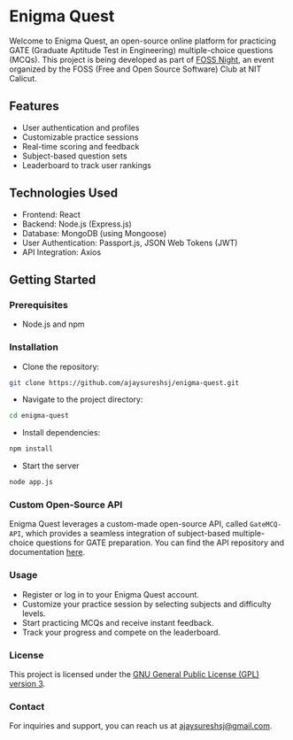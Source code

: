 # Enigma Quest

Welcome to Enigma Quest, an open-source online platform for practicing GATE (Graduate Aptitude Test in Engineering) multiple-choice questions (MCQs). This project is being developed as part of [FOSS Night](https://github.com/fosscell), an event organized by the FOSS (Free and Open Source Software) Club at NIT Calicut.

## Features

- User authentication and profiles
- Customizable practice sessions
- Real-time scoring and feedback
- Subject-based question sets
- Leaderboard to track user rankings

## Technologies Used

- Frontend: React
- Backend: Node.js (Express.js)
- Database: MongoDB (using Mongoose)
- User Authentication: Passport.js, JSON Web Tokens (JWT)
- API Integration: Axios

## Getting Started

### Prerequisites

- Node.js and npm

### Installation
- Clone the repository:

```bash
git clone https://github.com/ajaysureshsj/enigma-quest.git
```

- Navigate to the project directory:

```Bash
cd enigma-quest
```

- Install dependencies:
```Bash
npm install
```

- Start the server
```Bash
node app.js
```
### Custom Open-Source API

Enigma Quest leverages a custom-made open-source API, called `GateMCQ-API`, which provides a seamless integration of subject-based multiple-choice questions for GATE preparation. You can find the API repository and documentation [here](https://github.com/ajaysureshsj/GateMCQ-API).

### Usage
- Register or log in to your Enigma Quest account.
- Customize your practice session by selecting subjects and difficulty levels.
- Start practicing MCQs and receive instant feedback.
- Track your progress and compete on the leaderboard.

### License

This project is licensed under the [GNU General Public License (GPL) version 3](LICENSE).

### Contact

For inquiries and support, you can reach us at ajaysureshsj@gmail.com.


